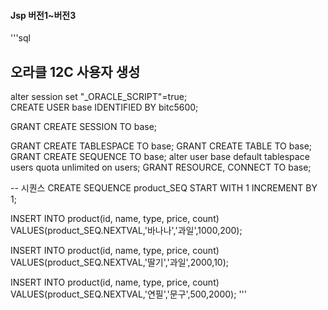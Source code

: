 #### Jsp 버전1~버전3

'''sql
## 오라클 12C 사용자 생성
alter session set "_ORACLE_SCRIPT"=true;  
CREATE USER base IDENTIFIED BY bitc5600;

GRANT CREATE SESSION TO base;

GRANT CREATE TABLESPACE TO base;
GRANT CREATE TABLE TO base;
GRANT CREATE SEQUENCE TO base;
alter user base default tablespace users quota unlimited on users;
GRANT RESOURCE, CONNECT TO base;

-- 시퀀스
CREATE SEQUENCE product_SEQ
START WITH 1 
INCREMENT BY 1;

INSERT INTO product(id, name, type, price, count)
VALUES(product_SEQ.NEXTVAL,'바나나','과일',1000,200);

INSERT INTO product(id, name, type, price, count)
VALUES(product_SEQ.NEXTVAL,'딸기','과일',2000,10);

INSERT INTO product(id, name, type, price, count)
VALUES(product_SEQ.NEXTVAL,'연필','문구',500,2000);
'''